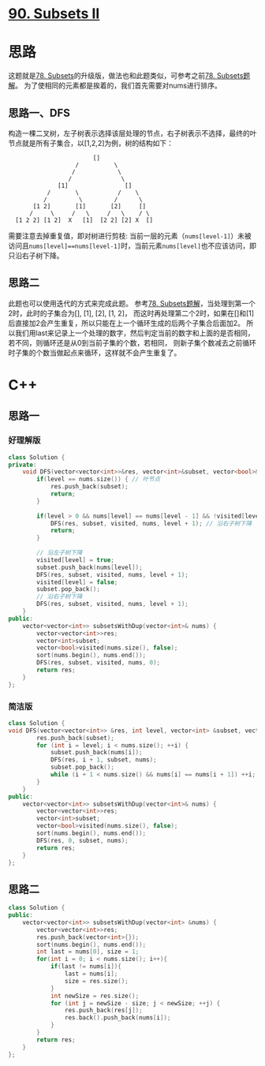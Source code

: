 # [90. Subsets II](https://leetcode.com/problems/subsets-ii/)
# 思路
这题就是[78. Subsets](https://leetcode.com/problems/subsets/)的升级版，做法也和此题类似，可参考之前[78. Subsets题解](https://github.com/ShusenTang/LeetCode/blob/master/solutions/78.%20Subsets.md)。
为了使相同的元素都是挨着的，我们首先需要对nums进行排序。
## 思路一、DFS
构造一棵二叉树，左子树表示选择该层处理的节点，右子树表示不选择，最终的叶节点就是所有子集合，以[1,2,2]为例，树的结构如下：

```
                        []        
                   /          \        
                  /            \     
                 /              \
              [1]                []
           /       \           /    \
          /         \         /      \        
       [1 2]       [1]       [2]     []
      /     \     /   \     /   \    / \
  [1 2 2] [1 2]  X   [1]  [2 2] [2] X  []
```
需要注意去掉重复值，即对树进行剪枝: 当前一层的元素（`nums[level-1]`）未被访问且`nums[level]==nums[level-1]`时，当前元素`nums[level]`也不应该访问，即只沿右子树下降。
## 思路二
此题也可以使用迭代的方式来完成此题。
参考[78. Subsets题解](https://github.com/ShusenTang/LeetCode/blob/master/solutions/78.%20Subsets.md)，当处理到第一个2时，此时的子集合为[], [1], [2], [1, 2]，
而这时再处理第二个2时，如果在[]和[1]后直接加2会产生重复，所以只能在上一个循环生成的后两个子集合后面加2。
所以我们用last来记录上一个处理的数字，然后判定当前的数字和上面的是否相同，若不同，则循环还是从0到当前子集的个数，若相同，
则新子集个数减去之前循环时子集的个数当做起点来循环，这样就不会产生重复了。


# C++
## 思路一
### 好理解版
``` C++
class Solution {
private:
    void DFS(vector<vector<int>>&res, vector<int>&subset, vector<bool>&visited, const vector<int>& nums, int level){
        if(level == nums.size()) { // 叶节点
            res.push_back(subset);
            return;
        }
        
        if(level > 0 && nums[level] == nums[level - 1] && !visited[level - 1]){
            DFS(res, subset, visited, nums, level + 1); // 沿右子树下降
            return;
        }
        
        // 沿左子树下降
        visited[level] = true;
        subset.push_back(nums[level]);
        DFS(res, subset, visited, nums, level + 1);
        visited[level] = false;
        subset.pop_back();
        // 沿右子树下降
        DFS(res, subset, visited, nums, level + 1);
    }
public:
    vector<vector<int>> subsetsWithDup(vector<int>& nums) {
        vector<vector<int>>res;
        vector<int>subset;
        vector<bool>visited(nums.size(), false);
        sort(nums.begin(), nums.end());
        DFS(res, subset, visited, nums, 0);
        return res;
    }
};
```
### 简洁版
``` C++
class Solution {
void DFS(vector<vector<int>> &res, int level, vector<int> &subset, vector<int> &nums) {
        res.push_back(subset);
        for (int i = level; i < nums.size(); ++i) {
            subset.push_back(nums[i]);
            DFS(res, i + 1, subset, nums);
            subset.pop_back();
            while (i + 1 < nums.size() && nums[i] == nums[i + 1]) ++i;
        }
    }
public:
    vector<vector<int>> subsetsWithDup(vector<int>& nums) {
        vector<vector<int>>res;
        vector<int>subset;
        vector<bool>visited(nums.size(), false);
        sort(nums.begin(), nums.end());
        DFS(res, 0, subset, nums);
        return res;
    }
};
```
## 思路二
``` C++
class Solution {
public:
    vector<vector<int>> subsetsWithDup(vector<int> &nums) {
        vector<vector<int>>res;
        res.push_back(vector<int>{});
        sort(nums.begin(), nums.end());
        int last = nums[0], size = 1;
        for(int i = 0; i < nums.size(); i++){
            if(last != nums[i]){
                last = nums[i];
                size = res.size();
            }
            int newSize = res.size();
            for (int j = newSize - size; j < newSize; ++j) {
                res.push_back(res[j]);
                res.back().push_back(nums[i]);
            }
        }
        return res;
    }
};
```

